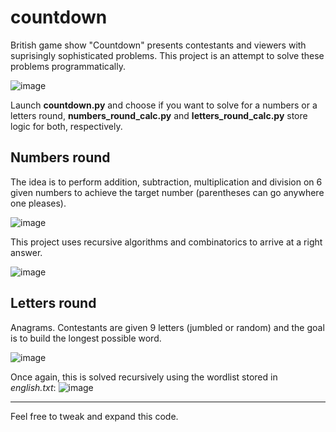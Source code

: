 # countdown

British game show "Countdown" presents contestants and viewers with suprisingly sophisticated problems.
This project is an attempt to solve these problems programmatically.

![image](https://github.com/kenimoraj/countdown/assets/73795771/732bac2c-e2a6-4545-b7b9-468816e6fc99)

Launch **countdown.py** and choose if you want to solve for a numbers or a letters round, **numbers_round_calc.py** and **letters_round_calc.py** store logic for both, respectively.

## Numbers round

The idea is to perform addition, subtraction, multiplication and division on 6 given numbers to achieve the target number (parentheses can go anywhere one pleases).

![image](https://github.com/kenimoraj/countdown/assets/73795771/95ef5228-3c30-483a-9131-125b7a795d92)

This project uses recursive algorithms and combinatorics to arrive at a right answer.

![image](https://github.com/kenimoraj/countdown/assets/73795771/e5b8ea30-d3e5-4f92-99e4-5834623e4507)

## Letters round

Anagrams. Contestants are given 9 letters (jumbled or random) and the goal is to build the longest possible word.

![image](https://github.com/kenimoraj/countdown/assets/73795771/604472c4-d04c-4244-a0e2-d3a09037b3a8)

Once again, this is solved recursively using the wordlist stored in _english.txt_:
![image](https://github.com/kenimoraj/countdown/assets/73795771/e4fcae73-0b30-4295-8a8f-cf3ad1b7fb0e)

---
Feel free to tweak and expand this code.
